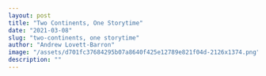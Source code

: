 ```yaml
---
layout: post
title: "Two Continents, One Storytime"
date: "2021-03-08"
slug: "two-continents, one storytime"
author: "Andrew Lovett-Barron"
image: "/assets/d701fc37684295b07a8640f425e12789e821f04d-2126x1374.png"
description: ""
---
```

